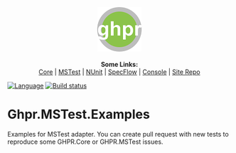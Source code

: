 <p align="center">
  <a href="https://ghpreporter.github.io/"><img src="https://github.com/GHPReporter/GHPReporter.github.io/blob/master/img/logo-small.png?raw=true" alt="Project icon"></a>
  <br><br>
  <b>Some Links:</b><br>
  <a href="https://github.com/GHPReporter/Ghpr.Core">Core</a> |
  <a href="https://github.com/GHPReporter/Ghpr.MSTest">MSTest</a> |
  <a href="https://github.com/GHPReporter/Ghpr.NUnit">NUnit</a> |
  <a href="https://github.com/GHPReporter/Ghpr.SpecFlow">SpecFlow</a> |
  <a href="https://github.com/GHPReporter/Ghpr.Console">Console</a> |
  <a href="https://github.com/GHPReporter/GHPReporter.github.io/">Site Repo</a>
</p>

[![Language](http://gh-toprated.info/Badges/LanguageBadge?user=GHPReporter&repo=Ghpr.MSTest.Examples&theme=light&fontWeight=bold)](https://github.com/GHPReporter/Ghpr.MSTest.Examples)
[![Build status](https://ci.appveyor.com/api/projects/status/utth70dha91j28p3?svg=true)](https://ci.appveyor.com/project/elv1s42/ghpr-mstest-examples)

# Ghpr.MSTest.Examples

Examples for MSTest adapter. You can create pull request with new tests to reproduce some GHPR.Core or GHPR.MSTest issues.
